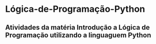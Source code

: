 # Lógica-de-Programação-Python
<h2>Atividades da matéria Introdução a Lógica de Programação utilizando a linguaguem Python</h2>
